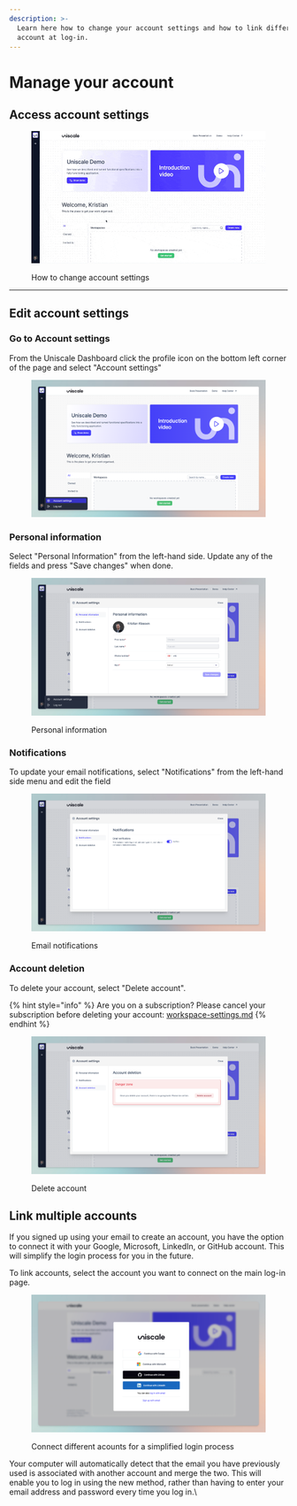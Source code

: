 ```yaml
---
description: >-
  Learn here how to change your account settings and how to link different
  account at log-in.
---
```


# Manage your account

## Access account settings&#x20;

<figure><img src="../../.gitbook/assets/Dashboard_account-settings_GIF.gif" alt=""><figcaption><p>How to change account settings </p></figcaption></figure>

***



## Edit account settings&#x20;

### Go to Account settings

From the Uniscale Dashboard click the profile icon on the bottom left corner of the page and select "Account settings"

<figure><img src="../../.gitbook/assets/Dashboard_account-settings_Button.png" alt=""><figcaption></figcaption></figure>

### Personal information

Select "Personal Information" from the left-hand side. Update any of the fields and press "Save changes" when done.

<figure><img src="../../.gitbook/assets/Dashboard_account-settings_Personal-information.png" alt=""><figcaption><p>Personal information</p></figcaption></figure>

### Notifications

To update your email notifications, select "Notifications" from the left-hand side menu and edit the field

<figure><img src="../../.gitbook/assets/Dashboard_account-settings_Notifications.png" alt=""><figcaption><p>Email notifications</p></figcaption></figure>

### Account deletion

To delete your account, select "Delete account".

{% hint style="info" %}
Are you on a subscription? Please cancel your subscription before deleting your account: [workspace-settings.md](../../workspace-administration/manage-workspaces/workspace-settings.md "mention")
{% endhint %}

<figure><img src="../../.gitbook/assets/Dashboard_account-settings_Acount-deletion.png" alt=""><figcaption><p>Delete account</p></figcaption></figure>



## Link multiple accounts

If you signed up using your email to create an account, you have the option to connect it with your Google, Microsoft, LinkedIn, or GitHub account. This will simplify the login process for you in the future.

To link accounts, select the account you want to connect on the main log-in page.

<figure><img src="../../.gitbook/assets/CleanShot 2024-03-25 at 14.22.52.png" alt=""><figcaption><p>Connect different acounts for a simplified login process</p></figcaption></figure>

Your computer will automatically detect that the email you have previously used is associated with another account and merge the two. This will enable you to log in using the new method, rather than having to enter your email address and password every time you log in.\
